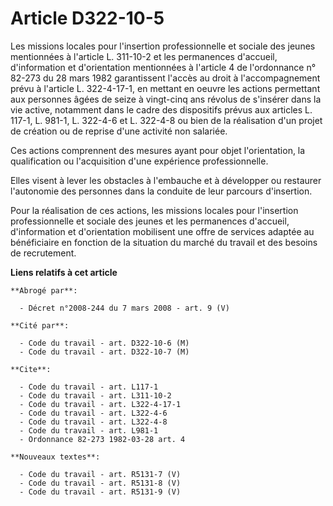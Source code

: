 # Article D322-10-5

Les missions locales pour l'insertion professionnelle et sociale des jeunes mentionnées à l'article L. 311-10-2 et les
permanences d'accueil, d'information et d'orientation mentionnées à l'article 4 de l'ordonnance n° 82-273 du 28 mars 1982
garantissent l'accès au droit à l'accompagnement prévu à l'article L. 322-4-17-1, en mettant en oeuvre les actions permettant
aux personnes âgées de seize à vingt-cinq ans révolus de s'insérer dans la vie active, notamment dans le cadre des
dispositifs prévus aux articles L. 117-1, L. 981-1, L. 322-4-6 et L. 322-4-8 ou bien de la réalisation d'un projet de
création ou de reprise d'une activité non salariée.

Ces actions comprennent des mesures ayant pour objet l'orientation, la qualification ou l'acquisition d'une expérience
professionnelle.

Elles visent à lever les obstacles à l'embauche et à développer ou restaurer l'autonomie des personnes dans la conduite de
leur parcours d'insertion.

Pour la réalisation de ces actions, les missions locales pour l'insertion professionnelle et sociale des jeunes et les
permanences d'accueil, d'information et d'orientation mobilisent une offre de services adaptée au bénéficiaire en fonction de
la situation du marché du travail et des besoins de recrutement.

**Liens relatifs à cet article**

	**Abrogé par**:

	  - Décret n°2008-244 du 7 mars 2008 - art. 9 (V)

	**Cité par**:

	  - Code du travail - art. D322-10-6 (M)
	  - Code du travail - art. D322-10-7 (M)

	**Cite**:

	  - Code du travail - art. L117-1
	  - Code du travail - art. L311-10-2
	  - Code du travail - art. L322-4-17-1
	  - Code du travail - art. L322-4-6
	  - Code du travail - art. L322-4-8
	  - Code du travail - art. L981-1
	  - Ordonnance 82-273 1982-03-28 art. 4

	**Nouveaux textes**:

	  - Code du travail - art. R5131-7 (V)
	  - Code du travail - art. R5131-8 (V)
	  - Code du travail - art. R5131-9 (V)
